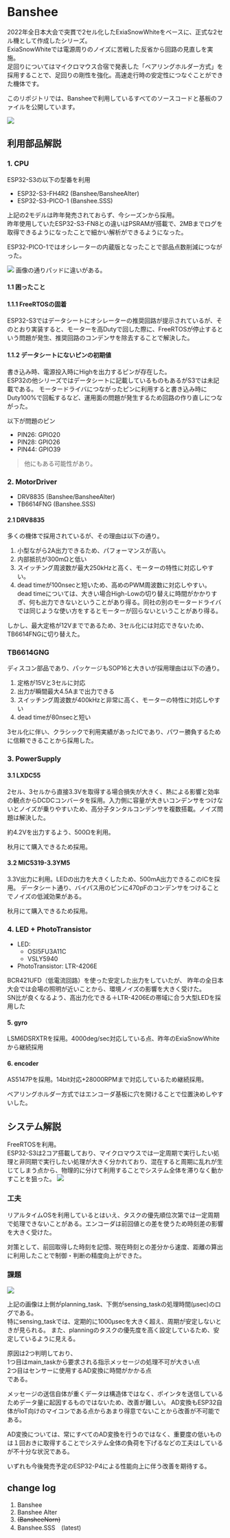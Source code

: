# Banshee
 
2022年全日本大会で突貫で2セル化したExiaSnowWhiteをベースに、正式な2セル機として作成したシリーズ。  
ExiaSnowWhiteでは電源周りのノイズに苦戦した反省から回路の見直しを実施。  
足回りについてはマイクロマウス合宿で発表した「ベアリングホルダー方式」を採用することで、足回りの剛性を強化。高速走行時の安定性につなぐことができた機体です。

このリポジトリでは、Bansheeで利用しているすべてのソースコードと基板のファイルを公開しています。

<img src="img/BansheeSSS.jpg">

## 利用部品解説

### 1. CPU
ESP32-S3の以下の型番を利用
* ESP32-S3-FH4R2 (Banshee/BansheeAlter)
* ESP32-S3-PICO-1 (Banshee.SSS)

上記の2モデルは昨年発売されておらず、今シーズンから採用。  
昨年使用していたESP32-S3-FN8との違いはPSRAMが搭載で、2MBまでログを取得できるようになったことで細かい解析ができるようになった。

ESP32-PICO-1ではオシレーターの内蔵版となったことで部品点数削減につながった。

<img src="img/esp32_s3.jpg">
画像の通りパッドに違いがある。

#### 1.1 困ったこと
#### 1.1.1 FreeRTOSの固着
ESP32-S3ではデータシートにオシレーターの推奨回路が提示されているが、そのとおり実装すると、モーターを高Dutyで回した際に、FreeRTOSが停止するという問題が発生、推奨回路のコンデンサを除去することで解決した。

#### 1.1.2 データシートにないピンの初期値
書き込み時、電源投入時にHighを出力するピンが存在した。  
ESP32の他シリーズではデータシートに記載しているものもあるがS3では未記載である。
モータードライバにつながったピンに利用すると書き込み時にDuty100%で回転するなど、運用面の問題が発生するため回路の作り直しにつながった。

以下が問題のピン
* PIN26: GPIO20
* PIN28: GPIO26
* PIN44: GPIO39
> 他にもある可能性があり。

### 2. MotorDriver
* DRV8835  (Banshee/BansheeAlter)
* TB6614FNG (Banshee.SSS)

#### 2.1 DRV8835
多くの機体で採用されているが、その理由は以下の通り。
1. 小型ながら2A出力できるため、パフォーマンスが高い。
2. 内部抵抗が300mΩと低い
3. スイッチング周波数が最大250kHzと高く、モーターの特性に対応しやすい。
4. dead timeが100nsecと短いため、高めのPWM周波数に対応しやすい。
dead timeについては、大きい場合High-Lowの切り替えに時間がかかりすぎ、何も出力できないということがあり得る。同社の別のモータードライバでは同じような使い方をするとモーターが回らないということがあり得る。

しかし、最大定格が12Vまでであるため、3セル化には対応できないため、TB6614FNGに切り替えた。

### TB6614GNG
ディスコン部品であり、パッケージもSOP16と大きいが採用理由は以下の通り。
1. 定格が15Vと3セルに対応
2. 出力が瞬間最大4.5Aまで出力できる
3. スイッチング周波数が400kHzと非常に高く、モーターの特性に対応しやすい
4. dead timeが80nsecと短い

3セル化に伴い、クラシックで利用実績があったICであり、パワー勝負するために信頼できることから採用した。

### 3. PowerSupply
#### 3.1 LXDC55
2セル、3セルから直接3.3Vを取得する場合損失が大きく、熱による影響と効率の観点からDCDCコンバータを採用。入力側に容量が大きいコンデンサをつけないとノイズが乗りやすいため、高分子タンタルコンデンサを複数搭載。ノイズ問題は解決した。

約4.2Vを出力するよう、500Ωを利用。  

秋月にて購入できるため採用。

#### 3.2 MIC5319-3.3YM5
3.3V出力に利用。LEDの出力を大きくしたため、500mA出力できるこのICを採用。
データシート通り、バイパス用のピンに470pFのコンデンサをつけることでノイズの低減効果がある。

秋月にて購入できるため採用。


### 4. LED + PhotoTransistor
* LED:
  * OSI5FU3A11C
  * VSLY5940
* PhotoTransistor: LTR-4206E

BCR421UFD（低電流回路）を使った安定した出力をしていたが、
昨年の全日本大会では会場の照明が近いことから、環境ノイズの影響を大きく受けた。  
SN比が良くなるよう、高出力化できる＋LTR-4206Eの帯域に合う大型LEDを採用した

#### 5. gyro
LSM6DSRXTRを採用。4000deg/sec対応している点、昨年のExiaSnowWhiteから継続採用

#### 6. encoder
AS5147Pを採用。14bit対応+28000RPMまで対応しているため継続採用。

ベアリングホルダー方式ではエンコーダ基板に穴を開けることで位置決めしやすいした。

## システム解説

FreeRTOSを利用。  
ESP32-S3は2コア搭載しており、マイクロマウスでは一定周期で実行したい処理と非同期で実行したい処理が大きく分かれており、混在すると周期に乱れが生じてしまう点から、物理的に分けて利用することでシステム全体を滞りなく動かすことを狙った。
<img src="img/system.png">

### 工夫
リアルタイムOSを利用しているとはいえ、タスクの優先順位次第では一定周期で処理できないことがある。エンコーダは前回値との差を使うため時刻差の影響を大きく受けた。

対策として、前回取得した時刻を記憶、現在時刻との差分から速度、距離の算出に利用したことで制御・判断の精度向上ができた。

### 課題
<img src="img/calc_time_log.png">

上記の画像は上側がplanning_task、下側がsensing_taskの処理時間(μsec)のログである。  
特にsensing_taskでは、定期的に1000μsecを大きく超え、周期が安定しないときが見られる。
また、planningのタスクの優先度を高く設定しているため、安定しているように見える。

原因は2つ判明しており、  
1つ目はmain_taskから要求される指示メッセージの処理不可が大きい点  
2つ目はセンサーに使用するAD変換に時間がかかる点  
である。

メッセージの送信自体が重くデータは構造体ではなく、ポインタを送信しているためデータ量に起因するものではないため、改善が難しい。
AD変換もESP32自体がIoT向けのマイコンである点からあまり得意でないことから改善が不可能である。

AD変換については、常にすべてのAD変換を行うのではなく、重要度の低いものは１回おきに取得することでシステム全体の負荷を下げるなどの工夫はしているが不十分な状況である。

いずれも今後発売予定のESP32-P4による性能向上に伴う改善を期待する。

## change log
1. Banshee
2. Banshee Alter
3. ~~(BansheeNorn)~~
4. Banshee.SSS　(latest)
